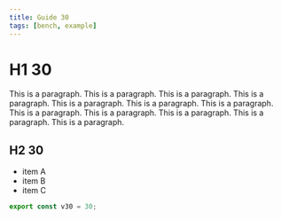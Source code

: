 ```yaml
---
title: Guide 30
tags: [bench, example]
---
```


# H1 30

This is a paragraph. This is a paragraph. This is a paragraph. This is a paragraph. This is a paragraph. This is a paragraph. This is a paragraph. This is a paragraph. This is a paragraph. This is a paragraph. This is a paragraph. This is a paragraph. 

## H2 30

- item A
- item B
- item C

```ts
export const v30 = 30;
```